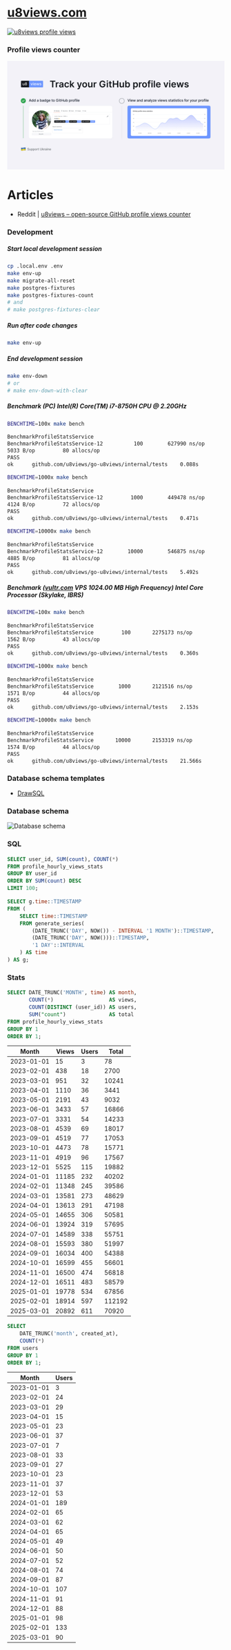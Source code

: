 # [u8views.com](https://u8views.com)
[![u8views profile views](https://u8views.com/api/v1/github/profiles/121827373/views/day-week-month-total-count.svg)](https://u8views.com/github/u8views)

### Profile views counter
[![Yaroslav Podorvanov profile views](https://github.com/u8views/go-u8views/blob/main/public/assets/images/yaroslav-podorvanov-developer.jpg?raw=true)](https://u8views.com/github/YaroslavPodorvanov)

# Articles
- Reddit | [u8views – open-source GitHub profile views counter](https://www.reddit.com/r/golang/comments/1jo8m32/u8views_opensource_github_profile_views_counter/)

### Development

##### Start local development session
```bash
cp .local.env .env
make env-up
make migrate-all-reset
make postgres-fixtures
make postgres-fixtures-count
# and
# make postgres-fixtures-clear
```

##### Run after code changes
```bash
make env-up
```

##### End development session
```bash
make env-down
# or
# make env-down-with-clear
```

##### Benchmark (PC) Intel(R) Core(TM) i7-8750H CPU @ 2.20GHz
```bash
BENCHTIME=100x make bench
```
```text
BenchmarkProfileStatsService
BenchmarkProfileStatsService-12    	     100	    627990 ns/op	    5033 B/op	      80 allocs/op
PASS
ok  	github.com/u8views/go-u8views/internal/tests	0.088s
```
```bash
BENCHTIME=1000x make bench
```
```text
BenchmarkProfileStatsService
BenchmarkProfileStatsService-12    	    1000	    449478 ns/op	    4124 B/op	      72 allocs/op
PASS
ok  	github.com/u8views/go-u8views/internal/tests	0.471s
```
```bash
BENCHTIME=10000x make bench
```
```text
BenchmarkProfileStatsService
BenchmarkProfileStatsService-12    	   10000	    546875 ns/op	    4885 B/op	      81 allocs/op
PASS
ok  	github.com/u8views/go-u8views/internal/tests	5.492s
```

##### Benchmark ([vultr.com](https://www.vultr.com/?ref=8741375) VPS 1024.00 MB High Frequency) Intel Core Processor (Skylake, IBRS)
```bash
BENCHTIME=100x make bench
```
```text
BenchmarkProfileStatsService
BenchmarkProfileStatsService 	     100	   2275173 ns/op	    1562 B/op	      43 allocs/op
PASS
ok  	github.com/u8views/go-u8views/internal/tests	0.360s
```
```bash
BENCHTIME=1000x make bench
```
```text
BenchmarkProfileStatsService
BenchmarkProfileStatsService 	    1000	   2121516 ns/op	    1571 B/op	      44 allocs/op
PASS
ok  	github.com/u8views/go-u8views/internal/tests	2.153s
```
```bash
BENCHTIME=10000x make bench
```
```text
BenchmarkProfileStatsService
BenchmarkProfileStatsService 	   10000	   2153319 ns/op	    1574 B/op	      44 allocs/op
PASS
ok  	github.com/u8views/go-u8views/internal/tests	21.566s
```

### Database schema templates
* [DrawSQL](https://drawsql.app/templates)

### Database schema
![Database schema](https://github.com/u8views/go-u8views/blob/main/database-schema/v003.png?raw=true)

### SQL
```sql
SELECT user_id, SUM(count), COUNT(*)
FROM profile_hourly_views_stats
GROUP BY user_id
ORDER BY SUM(count) DESC
LIMIT 100;
```
```sql
SELECT g.time::TIMESTAMP
FROM (
    SELECT time::TIMESTAMP
    FROM generate_series(
        (DATE_TRUNC('DAY', NOW()) - INTERVAL '1 MONTH')::TIMESTAMP,
        (DATE_TRUNC('DAY', NOW()))::TIMESTAMP,
        '1 DAY'::INTERVAL
    ) AS time
) AS g;
```

### Stats
```sql
SELECT DATE_TRUNC('MONTH', time) AS month,
       COUNT(*)                  AS views,
       COUNT(DISTINCT (user_id)) AS users,
       SUM("count")              AS total
FROM profile_hourly_views_stats
GROUP BY 1
ORDER BY 1;
```
| Month      | Views | Users | Total  |
|------------|-------|-------|--------|
| 2023-01-01 | 15    | 3     | 78     |
| 2023-02-01 | 438   | 18    | 2700   |
| 2023-03-01 | 951   | 32    | 10241  |
| 2023-04-01 | 1110  | 36    | 3441   |
| 2023-05-01 | 2191  | 43    | 9032   |
| 2023-06-01 | 3433  | 57    | 16866  |
| 2023-07-01 | 3331  | 54    | 14233  |
| 2023-08-01 | 4539  | 69    | 18017  |
| 2023-09-01 | 4519  | 77    | 17053  |
| 2023-10-01 | 4473  | 78    | 15771  |
| 2023-11-01 | 4919  | 96    | 17567  |
| 2023-12-01 | 5525  | 115   | 19882  |
| 2024-01-01 | 11185 | 232   | 40202  |
| 2024-02-01 | 11348 | 245   | 39586  |
| 2024-03-01 | 13581 | 273   | 48629  |
| 2024-04-01 | 13613 | 291   | 47198  |
| 2024-05-01 | 14655 | 306   | 50581  |
| 2024-06-01 | 13924 | 319   | 57695  |
| 2024-07-01 | 14589 | 338   | 55751  |
| 2024-08-01 | 15593 | 380   | 51997  |
| 2024-09-01 | 16034 | 400   | 54388  |
| 2024-10-01 | 16599 | 455   | 56601  |
| 2024-11-01 | 16500 | 474   | 56818  |
| 2024-12-01 | 16511 | 483   | 58579  |
| 2025-01-01 | 19778 | 534   | 67856  |
| 2025-02-01 | 18914 | 597   | 112192 |
| 2025-03-01 | 20892 | 611   | 70920  |

```sql
SELECT                                    
    DATE_TRUNC('month', created_at),
    COUNT(*)                
FROM users                               
GROUP BY 1                     
ORDER BY 1;
```
| Month      | Users |
|------------|-------|
| 2023-01-01 | 3     |
| 2023-02-01 | 24    |
| 2023-03-01 | 29    |
| 2023-04-01 | 15    |
| 2023-05-01 | 23    |
| 2023-06-01 | 37    |
| 2023-07-01 | 7     |
| 2023-08-01 | 33    |
| 2023-09-01 | 27    |
| 2023-10-01 | 23    |
| 2023-11-01 | 37    |
| 2023-12-01 | 53    |
| 2024-01-01 | 189   |
| 2024-02-01 | 65    |
| 2024-03-01 | 62    |
| 2024-04-01 | 65    |
| 2024-05-01 | 49    |
| 2024-06-01 | 50    |
| 2024-07-01 | 52    |
| 2024-08-01 | 74    |
| 2024-09-01 | 87    |
| 2024-10-01 | 107   |
| 2024-11-01 | 91    |
| 2024-12-01 | 88    |
| 2025-01-01 | 98    |
| 2025-02-01 | 133   |
| 2025-03-01 | 90    |
